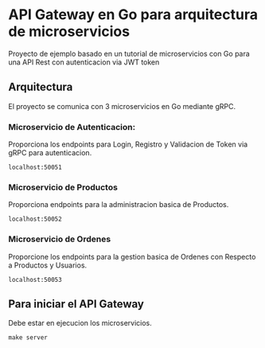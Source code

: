 # API Gateway en Go para arquitectura de microservicios

Proyecto de ejemplo basado en un tutorial de microservicios con Go para una API Rest con autenticacion via JWT token

## Arquitectura

El proyecto se comunica con 3 microservicios en Go mediante gRPC.

### Microservicio de Autenticacion:

Proporciona los endpoints para Login, Registro y Validacion de Token via gRPC para autenticacion.

`localhost:50051`

### Microservicio de Productos

Proporciona endpoints para la administracion basica de Productos.

`localhost:50052`

### Microservicio de Ordenes

Proporcione los endpoints para la gestion basica de Ordenes con Respecto a Productos y Usuarios.

`localhost:50053`

## Para iniciar el API Gateway

Debe estar en ejecucion los microservicios.

`make server`